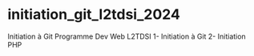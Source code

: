 # initiation_git_l2tdsi_2024
Initiation à Git
Programme Dev Web L2TDSI 
1- Initiation à Git
2- Initiation PHP
